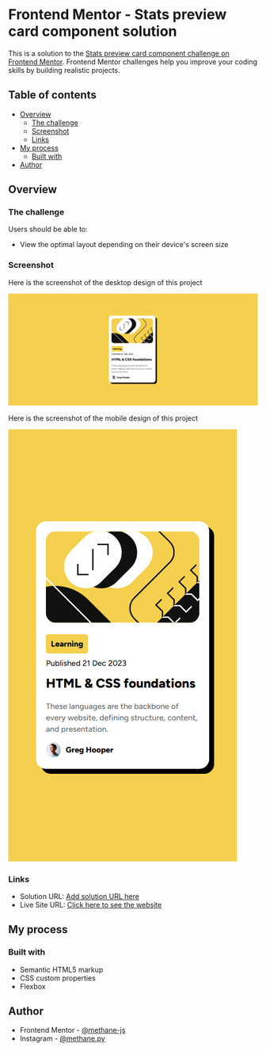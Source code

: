 # Frontend Mentor - Stats preview card component solution

This is a solution to the [Stats preview card component challenge on Frontend Mentor](https://www.frontendmentor.io/challenges/stats-preview-card-component-8JqbgoU62). Frontend Mentor challenges help you improve your coding skills by building realistic projects. 

## Table of contents

- [Overview](#overview)
  - [The challenge](#the-challenge)
  - [Screenshot](#screenshot)
  - [Links](#links)
- [My process](#my-process)
  - [Built with](#built-with)
- [Author](#author)

## Overview

### The challenge

Users should be able to:

- View the optimal layout depending on their device's screen size

### Screenshot

Here is the screenshot of the desktop design of this project

![](Desktop.png)

Here is the screenshot of the mobile design of this project

![](Mobile.png)

### Links

- Solution URL: [Add solution URL here](https://your-solution-url.com)
- Live Site URL: [Click here to see the website](https://blog-card-one-ochre.vercel.app)

## My process

### Built with

- Semantic HTML5 markup
- CSS custom properties
- Flexbox

## Author

- Frontend Mentor - [@methane-js](https://www.frontendmentor.io/profile/methane-js)
- Instagram - [@methane.py](https://www.instagram.com/methane.py/)


